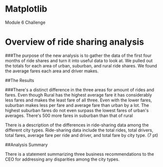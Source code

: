 # Matplotlib
Module 6 Challenge




# Overview of ride sharing analysis

###The purpose of the new analysis is to gather the data of the first four months of ride shares and turn it into useful data to look at. 
We pulled out the totals for each area of urban, suburban, and rural ride shares. We found the average fares each area and driver makes.

##The Results

###There's a distinct difference in the three areas for amount of rides and fares. Even though Rural has the highest average fare it has considerably less fares and makes the least fare of all three.
Even with the lower fares, suburban makes less per fare and average fare than urban by a lot. The highest suburban fares do not even surpass the lowest fares of urban's averages. There's 500 more fares in suburban than that of rural 


There is a description of the differences in ride-sharing data among the different city types. 
Ride-sharing data include the total rides, total drivers, 
total fares, 
average fare per ride and driver, 
and total fare by city type. (7 pt)


##Analysis Summary

There is a statement summarizing three business recommendations to the CEO for addressing any disparities among the city types.

